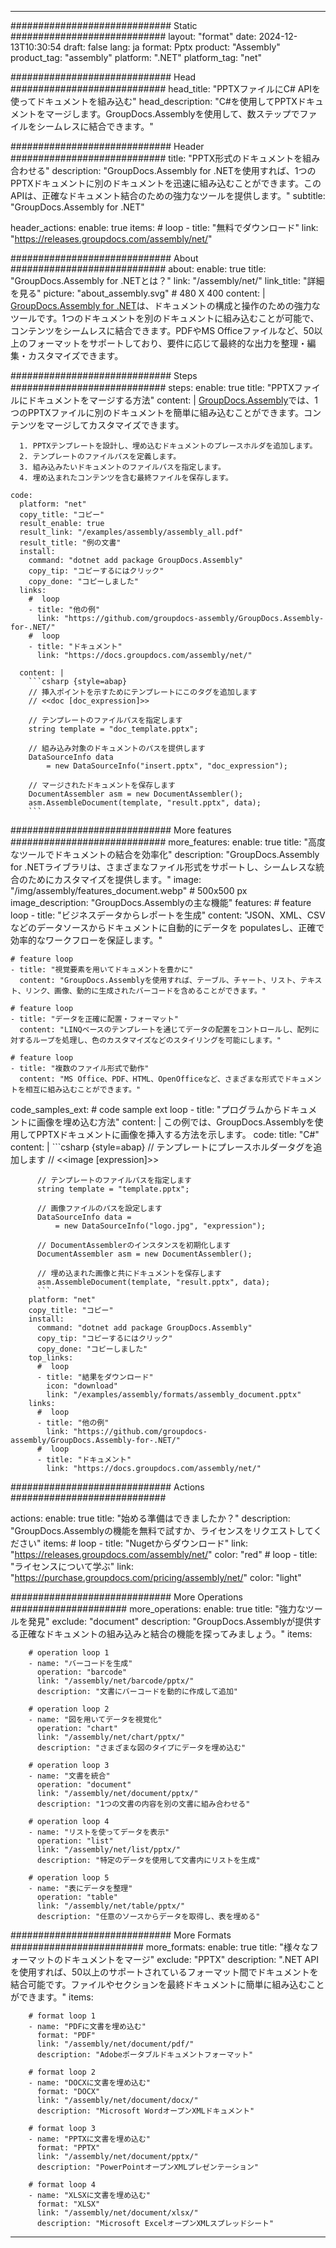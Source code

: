 



---
############################# Static ############################
layout: "format"
date:  2024-12-13T10:30:54
draft: false
lang: ja
format: Pptx
product: "Assembly"
product_tag: "assembly"
platform: ".NET"
platform_tag: "net"

############################# Head ############################
head_title: "PPTXファイルにC# APIを使ってドキュメントを組み込む"
head_description: "C#を使用してPPTXドキュメントをマージします。GroupDocs.Assemblyを使用して、数ステップでファイルをシームレスに結合できます。"

############################# Header ############################
title: "PPTX形式のドキュメントを組み合わせる" 
description: "GroupDocs.Assembly for .NETを使用すれば、1つのPPTXドキュメントに別のドキュメントを迅速に組み込むことができます。このAPIは、正確なドキュメント結合のための強力なツールを提供します。"
subtitle: "GroupDocs.Assembly for .NET" 

header_actions:
  enable: true
  items:
    #  loop
    - title: "無料でダウンロード"
      link: "https://releases.groupdocs.com/assembly/net/"
      
############################# About ############################
about:
    enable: true
    title: "GroupDocs.Assembly for .NETとは？"
    link: "/assembly/net/"
    link_title: "詳細を見る"
    picture: "about_assembly.svg" # 480 X 400
    content: |
       [GroupDocs.Assembly for .NET](/assembly/net/)は、ドキュメントの構成と操作のための強力なツールです。1つのドキュメントを別のドキュメントに組み込むことが可能で、コンテンツをシームレスに結合できます。PDFやMS Officeファイルなど、50以上のフォーマットをサポートしており、要件に応じて最終的な出力を整理・編集・カスタマイズできます。

############################# Steps ############################
steps:
    enable: true
    title: "PPTXファイルにドキュメントをマージする方法"
    content: |
      [GroupDocs.Assembly](/assembly/net/)では、1つのPPTXファイルに別のドキュメントを簡単に組み込むことができます。コンテンツをマージしてカスタマイズできます。
      
      1. PPTXテンプレートを設計し、埋め込むドキュメントのプレースホルダを追加します。
      2. テンプレートのファイルパスを定義します。
      3. 組み込みたいドキュメントのファイルパスを指定します。
      4. 埋め込まれたコンテンツを含む最終ファイルを保存します。
   
    code:
      platform: "net"
      copy_title: "コピー"
      result_enable: true
      result_link: "/examples/assembly/assembly_all.pdf"
      result_title: "例の文書"
      install:
        command: "dotnet add package GroupDocs.Assembly"
        copy_tip: "コピーするにはクリック"
        copy_done: "コピーしました"
      links:
        #  loop
        - title: "他の例"
          link: "https://github.com/groupdocs-assembly/GroupDocs.Assembly-for-.NET/"
        #  loop
        - title: "ドキュメント"
          link: "https://docs.groupdocs.com/assembly/net/"
          
      content: |
        ```csharp {style=abap}
        // 挿入ポイントを示すためにテンプレートにこのタグを追加します
        // <<doc [doc_expression]>>

        // テンプレートのファイルパスを指定します
        string template = "doc_template.pptx";

        // 組み込み対象のドキュメントのパスを提供します
        DataSourceInfo data 
            = new DataSourceInfo("insert.pptx", "doc_expression");

        // マージされたドキュメントを保存します
        DocumentAssembler asm = new DocumentAssembler();
        asm.AssembleDocument(template, "result.pptx", data);
        ```            

############################# More features ############################
more_features:
  enable: true
  title: "高度なツールでドキュメントの結合を効率化"
  description: "GroupDocs.Assembly for .NETライブラリは、さまざまなファイル形式をサポートし、シームレスな統合のためにカスタマイズを提供します。"
  image: "/img/assembly/features_document.webp" # 500x500 px
  image_description: "GroupDocs.Assemblyの主な機能"
  features:
    # feature loop
    - title: "ビジネスデータからレポートを生成"
      content: "JSON、XML、CSVなどのデータソースからドキュメントに自動的にデータを populatesし、正確で効率的なワークフローを保証します。"

    # feature loop
    - title: "視覚要素を用いてドキュメントを豊かに"
      content: "GroupDocs.Assemblyを使用すれば、テーブル、チャート、リスト、テキスト、リンク、画像、動的に生成されたバーコードを含めることができます。"

    # feature loop
    - title: "データを正確に配置・フォーマット"
      content: "LINQベースのテンプレートを通じてデータの配置をコントロールし、配列に対するループを処理し、色のカスタマイズなどのスタイリングを可能にします。"

    # feature loop
    - title: "複数のファイル形式で動作"
      content: "MS Office、PDF、HTML、OpenOfficeなど、さまざまな形式でドキュメントを相互に組み込むことができます。"
      
  code_samples_ext:
    # code sample ext loop
    - title: "プログラムからドキュメントに画像を埋め込む方法"
      content: |
        この例では、GroupDocs.Assemblyを使用してPPTXドキュメントに画像を挿入する方法を示します。
      code:
        title: "C#"
        content: |
          ```csharp {style=abap}
          // テンプレートにプレースホルダータグを追加します
          // <<image [expression]>>

          // テンプレートのファイルパスを指定します
          string template = "template.pptx";

          // 画像ファイルのパスを設定します
          DataSourceInfo data =
              = new DataSourceInfo("logo.jpg", "expression");

          // DocumentAssemblerのインスタンスを初期化します
          DocumentAssembler asm = new DocumentAssembler();

          // 埋め込まれた画像と共にドキュメントを保存します
          asm.AssembleDocument(template, "result.pptx", data);
          ```
        platform: "net"
        copy_title: "コピー"
        install:
          command: "dotnet add package GroupDocs.Assembly"
          copy_tip: "コピーするにはクリック"
          copy_done: "コピーしました"
        top_links:
          #  loop
          - title: "結果をダウンロード"
            icon: "download"
            link: "/examples/assembly/formats/assembly_document.pptx"
        links:
          #  loop
          - title: "他の例"
            link: "https://github.com/groupdocs-assembly/GroupDocs.Assembly-for-.NET/"
          #  loop
          - title: "ドキュメント"
            link: "https://docs.groupdocs.com/assembly/net/"
            

            


############################# Actions ############################

actions:
  enable: true
  title: "始める準備はできましたか？"
  description: "GroupDocs.Assemblyの機能を無料で試すか、ライセンスをリクエストしてください"
  items:
    #  loop
    - title: "Nugetからダウンロード"
      link: "https://releases.groupdocs.com/assembly/net/"
      color: "red"
        #  loop
    - title: "ライセンスについて学ぶ"
      link: "https://purchase.groupdocs.com/pricing/assembly/net/"
      color: "light"


############################# More Operations #####################
more_operations:
    enable: true
    title: "強力なツールを発見"
    exclude: "document"
    description: "GroupDocs.Assemblyが提供する正確なドキュメントの組み込みと結合の機能を探ってみましょう。"
    items: 
          
        # operation loop 1
        - name: "バーコードを生成"
          operation: "barcode"
          link: "/assembly/net/barcode/pptx/"
          description: "文書にバーコードを動的に作成して追加"

        # operation loop 2
        - name: "図を用いてデータを視覚化"
          operation: "chart"
          link: "/assembly/net/chart/pptx/"
          description: "さまざまな図のタイプにデータを埋め込む"

        # operation loop 3
        - name: "文書を統合"
          operation: "document"
          link: "/assembly/net/document/pptx/"
          description: "1つの文書の内容を別の文書に組み合わせる"

        # operation loop 4
        - name: "リストを使ってデータを表示"
          operation: "list"
          link: "/assembly/net/list/pptx/"
          description: "特定のデータを使用して文書内にリストを生成"

        # operation loop 5
        - name: "表にデータを整理"
          operation: "table"
          link: "/assembly/net/table/pptx/"
          description: "任意のソースからデータを取得し、表を埋める"
         
          
############################# More Formats ########################
more_formats:
    enable: true
    title: "様々なフォーマットのドキュメントをマージ"
    exclude: "PPTX"
    description: ".NET APIを使用すれば、50以上のサポートされているフォーマット間でドキュメントを結合可能です。ファイルやセクションを最終ドキュメントに簡単に組み込むことができます。"
    items: 
          
        # format loop 1
        - name: "PDFに文書を埋め込む"
          format: "PDF"
          link: "/assembly/net/document/pdf/"
          description: "Adobeポータブルドキュメントフォーマット"
          
        # format loop 2
        - name: "DOCXに文書を埋め込む"
          format: "DOCX"
          link: "/assembly/net/document/docx/"
          description: "Microsoft WordオープンXMLドキュメント"
          
        # format loop 3
        - name: "PPTXに文書を埋め込む"
          format: "PPTX"
          link: "/assembly/net/document/pptx/"
          description: "PowerPointオープンXMLプレゼンテーション"
          
        # format loop 4
        - name: "XLSXに文書を埋め込む"
          format: "XLSX"
          link: "/assembly/net/document/xlsx/"
          description: "Microsoft ExcelオープンXMLスプレッドシート"


          

---